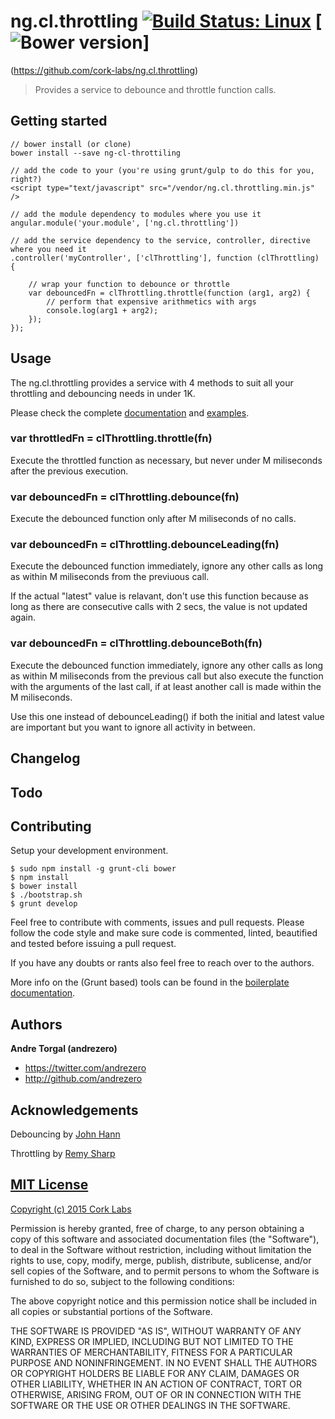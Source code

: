 # ng.cl.throttling [![Build Status: Linux](http://img.shields.io/travis/cork-labs/ng.cl.throttling/master.svg?style=flat-square)](https://travis-ci.org/cork-labs/ng.cl.throttling) [![Bower version](http://img.shields.io/bower/v/ng.cl.throttling?style=flat-square)]
 (https://github.com/cork-labs/ng.cl.throttling)

> Provides a service to debounce and throttle function calls.

## Getting started

```
// bower install (or clone)
bower install --save ng-cl-throttiling

// add the code to your (you're using grunt/gulp to do this for you, right?)
<script type="text/javascript" src="/vendor/ng.cl.throttling.min.js" />

// add the module dependency to modules where you use it
angular.module('your.module', ['ng.cl.throttling'])

// add the service dependency to the service, controller, directive where you need it
.controller('myController', ['clThrottling'], function (clThrottling) {

    // wrap your function to debounce or throttle
    var debouncedFn = clThrottling.throttle(function (arg1, arg2) {
        // perform that expensive arithmetics with args
        console.log(arg1 + arg2);
    });
});

```


## Usage

The ng.cl.throttling provides a service with 4 methods to suit all your throttling and debouncing needs in under 1K.

Please check the complete [documentation](http://jarvis.cork-labs.org/ng.cl.throttling/current/docs/#/api) and [examples](http://jarvis.cork-labs.org/ng.cl.throttling/current/docs/#/demos).

### var throttledFn = clThrottling.throttle(fn)

Execute the throttled function as necessary, but never under M miliseconds after the previous execution.

### var debouncedFn = clThrottling.debounce(fn)

Execute the debounced function only after M miliseconds of no calls.

### var debouncedFn = clThrottling.debounceLeading(fn)

Execute the debounced function immediately, ignore any other calls as long as within M miliseconds from the previuous call.

If the actual "latest" value is relavant, don't use this function because as long as there are consecutive calls with 2
secs, the value is not updated again.

### var debouncedFn = clThrottling.debounceBoth(fn)

Execute the debounced function immediately, ignore any other calls as long as within M miliseconds from the previous call
but also execute the function with the arguments of the last call, if at least another call is made within the M miliseconds.

Use this one instead of debounceLeading() if both the initial and latest value are important but you want to ignore all
activity in between.

## Changelog

## Todo

## Contributing

Setup your development environment.

```
$ sudo npm install -g grunt-cli bower
$ npm install
$ bower install
$ ./bootstrap.sh
$ grunt develop
```
Feel free to contribute with comments, issues and pull requests. Please follow the code style and make sure code is
commented, linted, beautified and tested before issuing a pull request.

If you have any doubts or rants also feel free to reach over to the authors.

More info on the (Grunt based) tools can be found in the
[boilerplate documentation](http://jarvis.cork-labs.org/nglib-boilerplate/current/docs).


## Authors

**Andre Torgal (andrezero)**
+ <https://twitter.com/andrezero>
+ <http://github.com/andrezero>


## Acknowledgements

Debouncing by [John Hann](http://unscriptable.com/2009/03/20/debouncing-javascript-methods/)

Throttling by [Remy Sharp](https://remysharp.com/2010/07/21/throttling-function-calls)


## [MIT License](LICENSE-MIT)

[Copyright (c) 2015 Cork Labs](http://cork-labs.mit-license.org/2015)

Permission is hereby granted, free of charge, to any person obtaining a copy of
this software and associated documentation files (the "Software"), to deal in
the Software without restriction, including without limitation the rights to
use, copy, modify, merge, publish, distribute, sublicense, and/or sell copies of
the Software, and to permit persons to whom the Software is furnished to do so,
subject to the following conditions:

The above copyright notice and this permission notice shall be included in all
copies or substantial portions of the Software.

THE SOFTWARE IS PROVIDED "AS IS", WITHOUT WARRANTY OF ANY KIND, EXPRESS OR
IMPLIED, INCLUDING BUT NOT LIMITED TO THE WARRANTIES OF MERCHANTABILITY, FITNESS
FOR A PARTICULAR PURPOSE AND NONINFRINGEMENT. IN NO EVENT SHALL THE AUTHORS OR
COPYRIGHT HOLDERS BE LIABLE FOR ANY CLAIM, DAMAGES OR OTHER LIABILITY, WHETHER
IN AN ACTION OF CONTRACT, TORT OR OTHERWISE, ARISING FROM, OUT OF OR IN
CONNECTION WITH THE SOFTWARE OR THE USE OR OTHER DEALINGS IN THE SOFTWARE.
